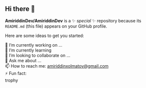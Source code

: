 ## Hi there 👋
**AmiriddinDev/AmiriddinDev** is a ✨ _special_ ✨ repository because its `README.md` (this file) appears on your GitHub profile. <br>

Here are some ideas to get you started: <br>

🔭 I’m currently working on ... <br>
🌱 I’m currently learning <br>
👯 I’m looking to collaborate on ... <br>
💬 Ask me about ... <br>
📫 How to reach me: amiriddinxolmatov@gmail.com <br>
⚡ Fun fact: <br>
trophy
